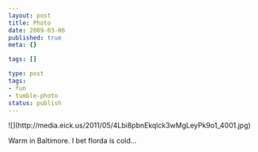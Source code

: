 ```yaml
---
layout: post
title: Photo
date: 2009-03-06
published: true
meta: {}

tags: []

type: post
tags:
- fun
- tumble-photo
status: publish
---
```

<div class="figure">            ![](http://media.eick.us/2011/05/4Lbi8pbnEkqlck3wMgLeyPk9o1_4001.jpg)        </div>

Warm in Baltimore. I bet florda is cold…

